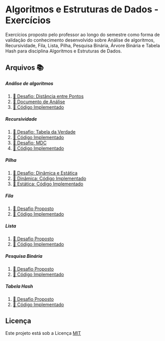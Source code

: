 # Algoritmos e Estruturas de Dados - Exercícios
Exercícios proposto pelo professor ao longo do semestre como forma de validação do conhecimento desenvolvido sobre Análise de algoritmos, Recursividade, Fila, Lista, Pilha, Pesquisa Binária, Árvore Binária e Tabela Hash para disciplina Algoritmos e Estruturas de Dados.

## Arquivos :books:

##### Análise de algoritmos
1. [:orange_book: Desafio: Distância entre Pontos](Analise-de-Algoritmo/Distancia-entre-Pontos.pdf)
1. [:blue_book: Documento de Análise](Analise-de-Algoritmo/Relatorio.pdf)
1. [:green_book: Código Implementado](Analise-de-Algoritmo/Program.cs)

##### Recursividade
1. [:orange_book: Desafio: Tabela da Verdade](TabeladaVerdade-Extra/TabeladaVerdade.pdf)
1. [:blue_book: Código Implementado](TabeladaVerdade-Extra\Program.cs)
1. [:orange_book: Desafio: MDC](MDC/MDC.pdf)
1. [:blue_book: Código Implementado](MDC/Program.cs)

##### Pilha
1. [:orange_book: Desafio: Dinâmica e Estática](TAD-Pilha.pdf)
1. [:blue_book: Dinâmica: Código Implementado](PilhaDinamica)
1. [:green_book: Estática: Código Implementado](PilhaEstatica)

##### Fila
1. [:orange_book: Desafio Proposto](desafio.pdf)
1. [:blue_book: Código Implementado](codigo.cs)

##### Lista
1. [:orange_book: Desafio Proposto](desafio.pdf)
1. [:blue_book: Código Implementado](codigo.cs)

##### Pesquisa Binária
1. [:orange_book: Desafio Proposto](desafio.pdf)
1. [:blue_book: Código Implementado](codigo.cs)

##### Tabela Hash
1. [:orange_book: Desafio Proposto](desafio.pdf)
1. [:blue_book: Código Implementado](codigo.cs)


## Licença
Este projeto está sob a Licença [MIT](LICENSE.md)
